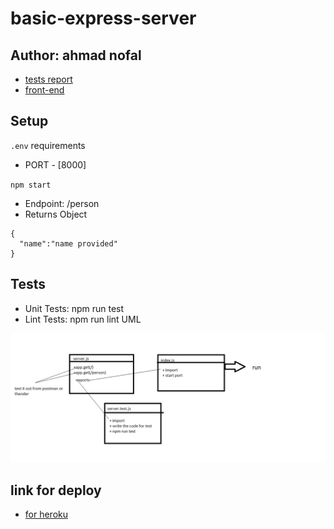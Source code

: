 # basic-express-server


## Author: ahmad nofal
- [tests report](https://github.com/abu-nofal/basic-express-server/actions)
- [front-end]()
## Setup
`.env` requirements
- PORT - [8000]

`npm start`
- Endpoint: /person
- Returns Object

```
{
  "name":"name provided"
}
```
## Tests
- Unit Tests: npm run test
- Lint Tests: npm run lint
UML

![](./imges/img1.png)


## link for deploy 

- [for heroku](https://abu-nofal-basic-express-server.herokuapp.com/)